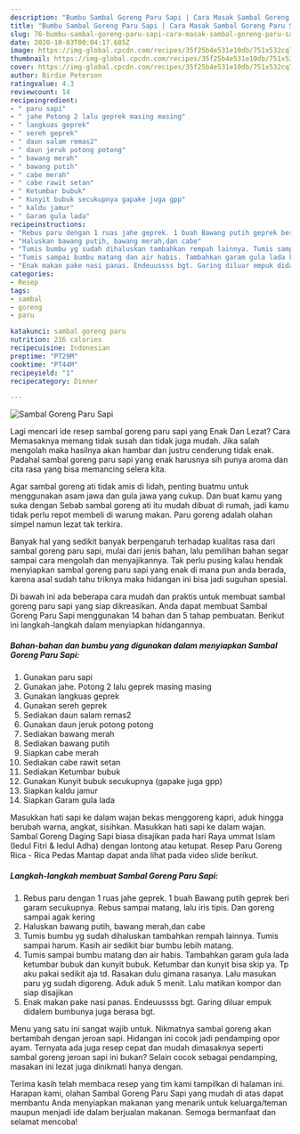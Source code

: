 ```yaml
---
description: "Bumbu Sambal Goreng Paru Sapi | Cara Masak Sambal Goreng Paru Sapi Yang Bisa Manjain Lidah"
title: "Bumbu Sambal Goreng Paru Sapi | Cara Masak Sambal Goreng Paru Sapi Yang Bisa Manjain Lidah"
slug: 76-bumbu-sambal-goreng-paru-sapi-cara-masak-sambal-goreng-paru-sapi-yang-bisa-manjain-lidah
date: 2020-10-03T00:04:17.685Z
image: https://img-global.cpcdn.com/recipes/35f25b4e531e10db/751x532cq70/sambal-goreng-paru-sapi-foto-resep-utama.jpg
thumbnail: https://img-global.cpcdn.com/recipes/35f25b4e531e10db/751x532cq70/sambal-goreng-paru-sapi-foto-resep-utama.jpg
cover: https://img-global.cpcdn.com/recipes/35f25b4e531e10db/751x532cq70/sambal-goreng-paru-sapi-foto-resep-utama.jpg
author: Birdie Peterson
ratingvalue: 4.3
reviewcount: 14
recipeingredient:
- " paru sapi"
- " jahe Potong 2 lalu geprek masing masing"
- " langkuas geprek"
- " sereh geprek"
- " daun salam remas2"
- " daun jeruk potong potong"
- " bawang merah"
- " bawang putih"
- " cabe merah"
- " cabe rawit setan"
- " Ketumbar bubuk"
- " Kunyit bubuk secukupnya gapake juga gpp"
- " kaldu jamur"
- " Garam gula lada"
recipeinstructions:
- "Rebus paru dengan 1 ruas jahe geprek. 1 buah Bawang putih geprek beri garam secukupnya. Rebus sampai matang, lalu iris tipis. Dan goreng sampai agak kering"
- "Haluskan bawang putih, bawang merah,dan cabe"
- "Tumis bumbu yg sudah dihaluskan tambahkan rempah lainnya. Tumis sampai harum. Kasih air sedikit biar bumbu lebih matang."
- "Tumis sampai bumbu matang dan air habis. Tambahkan garam gula lada ketumbar bubuk dan kunyit bubuk. Ketumbar dan kunyit bisa skip ya. Tp aku pakai sedikit aja td. Rasakan dulu gimana rasanya. Lalu masukan paru yg sudah digoreng. Aduk aduk 5 menit. Lalu matikan kompor dan siap disajikan"
- "Enak makan pake nasi panas. Endeuussss bgt. Garing diluar empuk didalem bumbunya juga berasa bgt."
categories:
- Resep
tags:
- sambal
- goreng
- paru

katakunci: sambal goreng paru 
nutrition: 216 calories
recipecuisine: Indonesian
preptime: "PT29M"
cooktime: "PT44M"
recipeyield: "1"
recipecategory: Dinner

---
```



![Sambal Goreng Paru Sapi](https://img-global.cpcdn.com/recipes/35f25b4e531e10db/751x532cq70/sambal-goreng-paru-sapi-foto-resep-utama.jpg)

Lagi mencari ide resep sambal goreng paru sapi yang Enak Dan Lezat? Cara Memasaknya memang tidak susah dan tidak juga mudah. Jika salah mengolah maka hasilnya akan hambar dan justru cenderung tidak enak. Padahal sambal goreng paru sapi yang enak harusnya sih punya aroma dan cita rasa yang bisa memancing selera kita.

Agar sambal goreng ati tidak amis di lidah, penting buatmu untuk menggunakan asam jawa dan gula jawa yang cukup. Dan buat kamu yang suka dengan Sebab sambal goreng ati itu mudah dibuat di rumah, jadi kamu tidak perlu repot membeli di warung makan. Paru goreng adalah olahan simpel namun lezat tak terkira.

Banyak hal yang sedikit banyak berpengaruh terhadap kualitas rasa dari sambal goreng paru sapi, mulai dari jenis bahan, lalu pemilihan bahan segar sampai cara mengolah dan menyajikannya. Tak perlu pusing kalau hendak menyiapkan sambal goreng paru sapi yang enak di mana pun anda berada, karena asal sudah tahu triknya maka hidangan ini bisa jadi suguhan spesial.


Di bawah ini ada beberapa cara mudah dan praktis untuk membuat sambal goreng paru sapi yang siap dikreasikan. Anda dapat membuat Sambal Goreng Paru Sapi menggunakan 14 bahan dan 5 tahap pembuatan. Berikut ini langkah-langkah dalam menyiapkan hidangannya.

<!--inarticleads1-->

##### Bahan-bahan dan bumbu yang digunakan dalam menyiapkan Sambal Goreng Paru Sapi:

1. Gunakan  paru sapi
1. Gunakan  jahe. Potong 2 lalu geprek masing masing
1. Gunakan  langkuas geprek
1. Gunakan  sereh geprek
1. Sediakan  daun salam remas2
1. Gunakan  daun jeruk potong potong
1. Sediakan  bawang merah
1. Sediakan  bawang putih
1. Siapkan  cabe merah
1. Sediakan  cabe rawit setan
1. Sediakan  Ketumbar bubuk
1. Gunakan  Kunyit bubuk secukupnya (gapake juga gpp)
1. Siapkan  kaldu jamur
1. Siapkan  Garam gula lada


Masukkan hati sapi ke dalam wajan bekas menggoreng kapri, aduk hingga berubah warna, angkat, sisihkan. Masukkan hati sapi ke dalam wajan. Sambal Goreng Daging Sapi biasa disajikan pada hari Raya ummat Islam (Iedul Fitri &amp; Iedul Adha) dengan lontong atau ketupat. Resep Paru Goreng Rica - Rica Pedas Mantap dapat anda lihat pada video slide berikut. 

<!--inarticleads2-->

##### Langkah-langkah membuat Sambal Goreng Paru Sapi:

1. Rebus paru dengan 1 ruas jahe geprek. 1 buah Bawang putih geprek beri garam secukupnya. Rebus sampai matang, lalu iris tipis. Dan goreng sampai agak kering
1. Haluskan bawang putih, bawang merah,dan cabe
1. Tumis bumbu yg sudah dihaluskan tambahkan rempah lainnya. Tumis sampai harum. Kasih air sedikit biar bumbu lebih matang.
1. Tumis sampai bumbu matang dan air habis. Tambahkan garam gula lada ketumbar bubuk dan kunyit bubuk. Ketumbar dan kunyit bisa skip ya. Tp aku pakai sedikit aja td. Rasakan dulu gimana rasanya. Lalu masukan paru yg sudah digoreng. Aduk aduk 5 menit. Lalu matikan kompor dan siap disajikan
1. Enak makan pake nasi panas. Endeuussss bgt. Garing diluar empuk didalem bumbunya juga berasa bgt.


Menu yang satu ini sangat wajib untuk. Nikmatnya sambal goreng akan bertambah dengan jeroan sapi. Hidangan ini cocok jadi pendamping opor ayam. Ternyata ada juga resep cepat dan mudah dimasaknya seperti sambal goreng jeroan sapi ini bukan? Selain cocok sebagai pendamping, masakan ini lezat juga dinikmati hanya dengan. 

Terima kasih telah membaca resep yang tim kami tampilkan di halaman ini. Harapan kami, olahan Sambal Goreng Paru Sapi yang mudah di atas dapat membantu Anda menyiapkan makanan yang menarik untuk keluarga/teman maupun menjadi ide dalam berjualan makanan. Semoga bermanfaat dan selamat mencoba!
